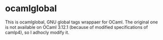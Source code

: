 ocamlglobal
===========

This is ocamlglobal, GNU global tags wrappaer for OCaml. The original one is not available on OCaml 3.12.1 (because of modified specifications of camlp4), so I adhocly modify it.